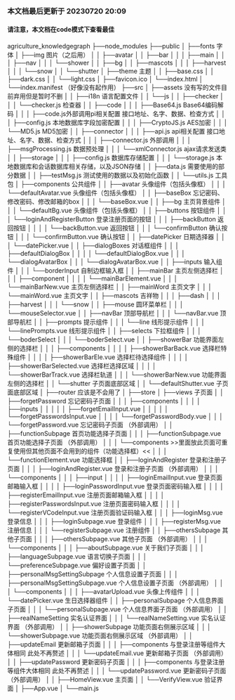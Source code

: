 ### 本文档最后更新于 20230720 20:09
#### 请注意，本文档在code模式下查看最佳
agriculture_knowledgegraph
├──node_modules
├──public
│  ├──fonts 字体
│  ├──img 图片（之后用）
│  │  ├──avatar
│  │  ├──bar
│  │  │  ├──main
│  │  │  ├──nav
│  │  │  └──shower
│  │  ├──bg
│  │  ├──mascots
│  │  │  ├──harvest
│  │  │  └──snow
│  │  └──shutter
│  ├──theme 主题
│  │  ├──base.css
│  │  ├──dark.css
│  │  └──light.css
│  ├──favicon.ico
│  └──index.html
│  └──index.manifest （好像没有起作用）
├──src
│  ├──assets 没有写的文件目前弃用但是暂时不删
│  │  ├──i18n 语言配置文件
│  │  └──js
│  │     ├──checker
│  │     │  └──checker.js 检查器
│  │     ├──code
│  │     │  ├──Base64.js Base64编码解码
│  │     │  ├──code.js外部调用pi相关配置 接口地址、名字、数据、检查方式
│  │     │  ├──config.js 本地数据库字段加密配置
│  │     │  ├──CryptoJS.js AES加密
│  │     │  └──MD5.js MD5加密
│  │     ├──connector
│  │     │  ├──api.js api相关配置 接口地址、名字、数据、检查方式
│  │     │  ├──connector.js 外部调用
│  │     │  ├──msgProcessing.js 数据预处理
│  │     │  └──xmlConnector.js ajax请求发送类
│  │     ├──storage
│  │     │  ├──config.js 数据库存储配置
│  │     │  └──storage.js 本地数据库和会话数据库相关存储，以及JSON存储
│  │     ├──data.js 需要使用的部分数据
│  │     ├──testMsg.js 测试使用的数据以及初始化函数
│  │     └──utils.js 工具包
│  ├──components 公共组件
│  │  ├──avatar 头像组件（包括头像框）
│  │  │  └──defaultAvatar.vue 头像组件（包括头像框）
│  │  ├──baseBox 忘记密码、修改密码、修改邮箱的box
│  │  │  └──baseBox.vue
│  │  ├──bg 主页背景组件
│  │  │  └──defaultBg.vue 头像组件（包括头像框）
│  │  ├──buttons 按钮组件
│  │  │  └──loginAndRegisterButton 登录注册页面的按钮
│  │  │     ├──backButton 返回按钮
│  │  │     │  └──backButton.vue 返回按钮
│  │  │     └──confirmButton 确认按钮
│  │  │        └──confirmButton.vue 确认按钮
│  │  ├──datePicker 日期选择器
│  │  │  └──datePicker.vue
│  │  ├──dialogBoxes 对话框组件
│  │  │  ├──defaultDialogBox
│  │  │  │  └──defaultDialogBox.vue
│  │  │  └──dialogAvatarBox
│  │  │     └──dialogAvatarBox.vue
│  │  ├──inputs 输入组件
│  │  │  └──borderInput 自制边框输入框
│  │  ├──mainBar 主页左侧选择栏
│  │  │  ├──component
│  │  │  │  └──mainBarElement.vue
│  │  │  └──mainBarNew.vue 主页左侧选择栏
│  │  ├──mainWord 主页文字
│  │  │  └──mainWord.vue 主页文字
│  │  ├──mascots 吉祥物
│  │  │  ├──dash
│  │  │  ├──harvest
│  │  │  └──snow
│  │  ├──mouse 圆环菜单栏
│  │  │  └──mouseSelector.vue
│  │  ├──navBar 顶部导航栏
│  │  │  └──navBar.vue 顶部导航栏
│  │  ├──prompts 提示组件
│  │  │  └──line 线形提示组件
│  │  │     └──linePrompts.vue 线形提示组件
│  │  ├──selects 下拉框组件
│  │  │  └──boderSelect
│  │  │     └──boderSelect.vue
│  │  ├──showerBar 功能界面左侧的选择栏
│  │  │  ├──components
│  │  │  │  ├──showerBarBack.vue 选择栏特殊组件
│  │  │  │  ├──showerBarEle.vue 选择栏待选择组件
│  │  │  │  ├──showerBarSelected.vue 选择栏选择区域
│  │  │  │  └──showerBarTrack.vue 选择栏轨道
│  │  │  └──showerBarNew.vue 功能界面左侧的选择栏
│  │  └──shutter 子页面底部区域
│  │     └──defaultShutter.vue 子页面底部区域
│  ├──router 应该是不会用了
│  ├──store
│  ├──views 子页面
│  │  ├──forgetPassword 忘记密码子页面
│  │  │  ├──components
│  │  │  │  ├──inputs
│  │  │  │  │  ├──forgetEmailInput.vue
│  │  │  │  │  └──forgetPasswordsInput.vue
│  │  │  │  └──forgetPasswordBody.vue
│  │  │  └──forgetPassword.vue 忘记密码子页面 （外部调用）
│  │  ├──functionSubpage 首页功能选择子页面
│  │  │  ├──functionSubpage.vue 首页功能选择子页面 （外部调用）
│  │  │  └──components >>里面放此页面可重复使用但其他页面不会用到的组件（功能选择框）<<
│  │  │     └──functionElement.vue 功能选择框
│  │  ├──loginAndRegister 登录和注册子页面
│  │  │  ├──loginAndRegister.vue 登录和注册子页面 （外部调用）
│  │  │  └──components
│  │  │     ├──input
│  │  │     │  ├──loginEmailInput.vue 登录页面邮箱输入框
│  │  │     │  ├──loginPasswordInput.vue 登录页面密码输入框
│  │  │     │  ├──registerEmailInput.vue 注册页面邮箱输入框
│  │  │     │  ├──registerPasswordsInput.vue 注册页面密码输入框
│  │  │     │  └──registerVCodeInput.vue 注册页面验证码输入框
│  │  │     ├──loginMsg.vue 登录信息
│  │  │     ├──loginSubpage.vue 登录组件
│  │  │     ├──registerMsg.vue 注册信息
│  │  │     └──registerSubpage.vue 注册组件
│  │  ├──othersSubpage 其他子页面
│  │  │  ├──othersSubpage.vue 其他子页面 （外部调用）
│  │  │  └──components
│  │  │     ├──aboutSubpage.vue 关于我们子页面
│  │  │     ├──languageSubpage.vue 语言切换子页面
│  │  │     └──preferenceSubpage.vue 偏好设置子页面
│  │  ├──personalMsgSettingSubpage 个人信息设置子页面
│  │  │  ├──personalMsgSettingSubpage.vue 个人信息设置子页面 （外部调用）
│  │  │  └──components
│  │  │     ├──avatarUpload.vue 头像上传组件
│  │  │     └──datePicker.vue 生日选择器组件
│  │  ├──personalSubpage 个人信息界面子页面
│  │  │  └──personalSubpage.vue 个人信息界面子页面 （外部调用）
│  │  ├──realNameSetting 实名认证界面
│  │  │  └──realNameSetting.vue 实名认证界面 （外部调用）
│  │  ├──showerSubpage 功能页面右侧展示区域
│  │  │  └──showerSubpage.vue 功能页面右侧展示区域 （外部调用）
│  │  ├──updateEmail 更新邮箱子页面
│  │  │  ├──components 与登录注册等组件大体相同 此处不再赘述
│  │  │  └──updateEmail.vue 更新邮箱子页面 （外部调用）
│  │  ├──updatePassword 更新密码子页面
│  │  │  ├──components 与登录注册等组件大体相同 此处不再赘述
│  │  │  └──updatePassword.vue 更新密码子页面 （外部调用）
│  │  ├──HomeView.vue 主页面
│  │  └──VerifyView.vue 验证界面
│  ├──App.vue
│  └──main.js
